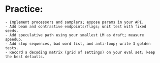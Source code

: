 # Practice: 

    - Implement processors and samplers; expose params in your API.
    - Add beam and contrastive endpoints/flags; unit test with fixed seeds.
    - Add speculative path using your smallest LM as draft; measure speedup.
    - Add stop sequences, bad word list, and anti-loop; write 3 golden tests.
    - Record a decoding matrix (grid of settings) on your eval set; keep the best defaults.